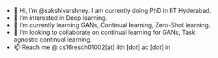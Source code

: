 - 👋 Hi, I’m @sakshivarshney. I am currently doing PhD in IIT Hyderabad.
- 👀 I’m interested in Deep learning.
- 🌱 I’m currently learning GANs, Continual learning, Zero-Shot learning.
- 💞️ I’m looking to collaborate on continual learning for GANs, Task agnostic continual learning.
- 📫 Reach me @ cs16resch01002[at] iith [dot] ac [dot] in


